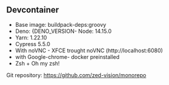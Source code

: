 ## Devcontainer

- Base image: buildpack-deps:groovy
- Deno: {DENO_VERSION- Node: 14.15.0
- Yarn: 1.22.10
- Cypress 5.5.0
- With noVNC - XFCE trought noVNC (http://localhost:6080)
- with Google-chrome- docker preinstalled
- Zsh + Oh my zsh!

Git repository: https://github.com/zed-vision/monorepo
